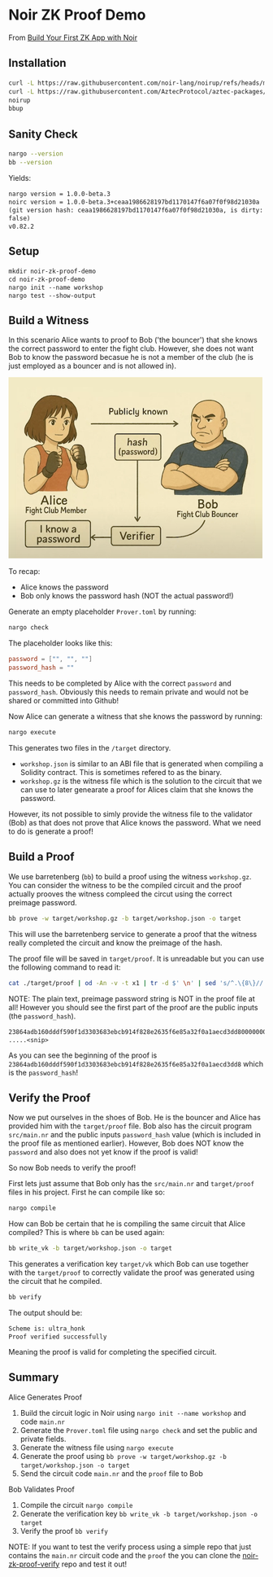 # Noir ZK Proof Demo

From [Build Your First ZK App with Noir](https://www.youtube.com/watch?v=06INZUM5Ca8) 

## Installation

```bash
curl -L https://raw.githubusercontent.com/noir-lang/noirup/refs/heads/main/install | bash
curl -L https://raw.githubusercontent.com/AztecProtocol/aztec-packages/refs/heads/master/barretenberg/bbup/install | bash
noirup
bbup
```

## Sanity Check

```bash
nargo --version
bb --version
```

Yields:

```
nargo version = 1.0.0-beta.3
noirc version = 1.0.0-beta.3+ceaa1986628197bd1170147f6a07f0f98d21030a
(git version hash: ceaa1986628197bd1170147f6a07f0f98d21030a, is dirty: false)
v0.82.2
```

## Setup

```
mkdir noir-zk-proof-demo
cd noir-zk-proof-demo
nargo init --name workshop
nargo test --show-output
```

## Build a Witness

In this scenario Alice wants to proof to Bob ('the bouncer') that she knows the correct password to enter the fight club. However, she does not want Bob to know the password becasue he is not a member of the club (he is just employed as a bouncer and is not allowed in).

![Alice & Bob](img/alice-and-bob.png)

To recap:

* Alice knows the password
* Bob only knows the password hash (NOT the actual password!)

Generate an empty placeholder `Prover.toml` by running:

```bash
nargo check
```

The placeholder looks like this:

```toml
password = ["", "", ""]
password_hash = ""
```

This needs to be completed by Alice with the correct `password` and `password_hash`. Obviously this needs to remain private and would not be shared or committed into Github!

Now Alice can generate a witness that she knows the password by running:

```bash
nargo execute
```

This generates two files in the `/target` directory. 

- `workshop.json` is similar to an ABI file that is generated when compiling a Solidity contract. This is sometimes refered to as the binary.
- `workshop.gz` is the witness file which is the solution to the circuit that we can use to later genearate a proof for Alices claim that she knows the password. 

However, its not possible to simly provide the witness file to the validator (Bob) as that does not prove that Alice knows the password. What we need to do is generate a proof! 

## Build a Proof

We use barretenberg (`bb`) to build a proof using the witness `workshop.gz`. You can consider the witness to be the compiled circuit and the proof actually prooves the witness compleed the circut using the correct preimage password.

```bash
bb prove -w target/workshop.gz -b target/workshop.json -o target
```

This will use the barretenberg service to generate a proof that the witness really completed the circuit and know the preimage of the hash.

The proof file will be saved in `target/proof`. It is unreadable but you can use the following command to read it:

```bash
cat ./target/proof | od -An -v -t x1 | tr -d $' \n' | sed 's/^.\{8\}//'
```

NOTE: The plain text, preimage password string is NOT in the proof file at all! However you should see the first part of the proof are the public inputs (the `password_hash`).

```
23864adb160dddf590f1d3303683ebcb914f828e2635f6e85a32f0a1aecd3dd800000000000000000000000000000016a29678b012b7df7ce728ea782aa9667300000000000000000000000000000000001afdc6cdff233901cc7bf865269ccb000000000000000000000000000000f .....<snip>
```
 
As you can see the beginning of the proof is `23864adb160dddf590f1d3303683ebcb914f828e2635f6e85a32f0a1aecd3dd8` which is the `password_hash`!

## Verify the Proof

Now we put ourselves in the shoes of Bob. He is the bouncer and Alice has provided him with the `target/proof` file. Bob also has the circuit program `src/main.nr` and the public inputs `password_hash` value (which is included in the proof file as mentioned earlier). However, Bob does NOT know the `password` and also does not yet know if the proof is valid!

So now Bob needs to verify the proof!

First lets just assume that Bob only has the `src/main.nr` and `target/proof` files in his project. First he can compile like so:

```bash
nargo compile
```

How can Bob be certain that he is compiling the same circuit that Alice compiled? This is where `bb` can be used again:

```bash
bb write_vk -b target/workshop.json -o target
```

This generates a verification key `target/vk` which Bob can use together with the `target/proof` to correctly validate the proof was generated using the circuit that he compiled. 

```bash
bb verify
```

The output should be:

```
Scheme is: ultra_honk
Proof verified successfully
```

Meaning the proof is valid for completing the specified circuit.

## Summary

Alice Generates Proof

1. Build the circuit logic in Noir using `nargo init --name workshop` and code `main.nr`
2. Generate the `Prover.toml` file using `nargo check` and set the public and private fields.
3. Generate the witness file using `nargo execute`
4. Generate the proof using `bb prove -w target/workshop.gz -b target/workshop.json -o target`
5. Send the circuit code `main.nr` and the `proof` file to Bob

Bob Validates Proof

1. Compile the circuit `nargo compile`
2. Generate the verification key `bb write_vk -b target/workshop.json -o target` 
3. Verify the proof `bb verify` 

NOTE: If you want to test the verify process using a simple repo that just contains the `main.nr` circuit code and the `proof` the you can clone the [noir-zk-proof-verify](https://github.com/reanblock/noir-zk-proof-verify) repo and test it out!